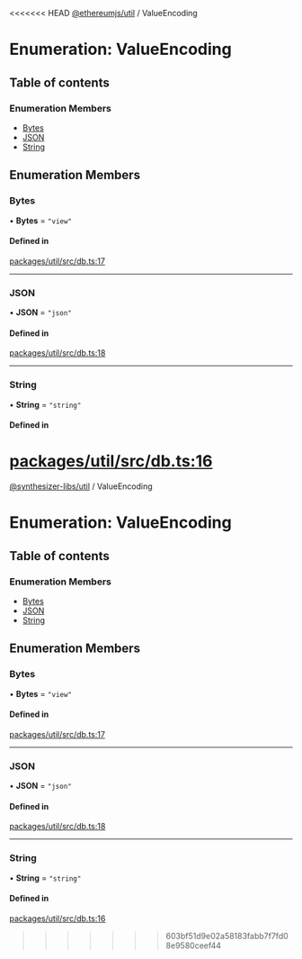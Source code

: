 <<<<<<< HEAD
[@ethereumjs/util](../README.md) / ValueEncoding

# Enumeration: ValueEncoding

## Table of contents

### Enumeration Members

- [Bytes](ValueEncoding.md#bytes)
- [JSON](ValueEncoding.md#json)
- [String](ValueEncoding.md#string)

## Enumeration Members

### Bytes

• **Bytes** = ``"view"``

#### Defined in

[packages/util/src/db.ts:17](https://github.com/ethereumjs/ethereumjs-monorepo/blob/master/packages/util/src/db.ts#L17)

___

### JSON

• **JSON** = ``"json"``

#### Defined in

[packages/util/src/db.ts:18](https://github.com/ethereumjs/ethereumjs-monorepo/blob/master/packages/util/src/db.ts#L18)

___

### String

• **String** = ``"string"``

#### Defined in

[packages/util/src/db.ts:16](https://github.com/ethereumjs/ethereumjs-monorepo/blob/master/packages/util/src/db.ts#L16)
=======
[@synthesizer-libs/util](../README.md) / ValueEncoding

# Enumeration: ValueEncoding

## Table of contents

### Enumeration Members

- [Bytes](ValueEncoding.md#bytes)
- [JSON](ValueEncoding.md#json)
- [String](ValueEncoding.md#string)

## Enumeration Members

### Bytes

• **Bytes** = ``"view"``

#### Defined in

[packages/util/src/db.ts:17](https://github.com/ethereumjs/ethereumjs-monorepo/blob/master/packages/util/src/db.ts#L17)

___

### JSON

• **JSON** = ``"json"``

#### Defined in

[packages/util/src/db.ts:18](https://github.com/ethereumjs/ethereumjs-monorepo/blob/master/packages/util/src/db.ts#L18)

___

### String

• **String** = ``"string"``

#### Defined in

[packages/util/src/db.ts:16](https://github.com/ethereumjs/ethereumjs-monorepo/blob/master/packages/util/src/db.ts#L16)
>>>>>>> 603bf51d9e02a58183fabb7f7fd08e9580ceef44
